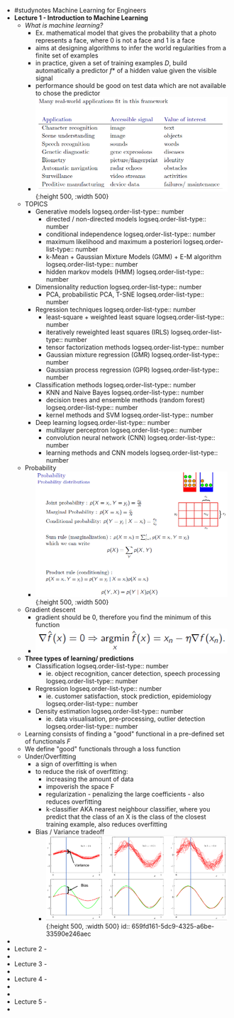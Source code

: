 - #studynotes Machine Learning for Engineers
- **Lecture 1 - Introduction to Machine Learning**
	- *What is machine learning?*
		- Ex. mathematical model that gives the probability that a photo represents a face, where 0 is not a face and 1 is a face
		- aims at designing algorithms to infer the world regularities from a finite set of examples
		- in practice, given a set of training examples *D*, build automatically a predictor *f** of a hidden value given the visible signal
		- performance should be good on test data which are not available to chose the predictor
		- ![image.png](../assets/image_1704969094657_0.png){:height 500, :width 500}
	- TOPICS
		- Generative models
		  logseq.order-list-type:: number
			- directed / non-directed models
			  logseq.order-list-type:: number
			- conditional independence
			  logseq.order-list-type:: number
			- maximum likelihood and maximum a posteriori
			  logseq.order-list-type:: number
			- k-Mean + Gaussian Mixture Models (GMM) + E-M algorithm
			  logseq.order-list-type:: number
			- hidden markov models (HMM)
			  logseq.order-list-type:: number
		- Dimensionality reduction
		  logseq.order-list-type:: number
			- PCA, probabilistic PCA, T-SNE
			  logseq.order-list-type:: number
		- Regression techniques
		  logseq.order-list-type:: number
			- least-square + weighted least square
			  logseq.order-list-type:: number
			- iteratively reweighted least squares (IRLS)
			  logseq.order-list-type:: number
			- tensor factorization methods
			  logseq.order-list-type:: number
			- Gaussian mixture regression (GMR)
			  logseq.order-list-type:: number
			- Gaussian process regression (GPR)
			  logseq.order-list-type:: number
		- Classification methods
		  logseq.order-list-type:: number
			- KNN and Naive Bayes
			  logseq.order-list-type:: number
			- decision trees and ensemble methods (random forest)
			  logseq.order-list-type:: number
			- kernel methods and SVM
			  logseq.order-list-type:: number
		- Deep learning
		  logseq.order-list-type:: number
			- multilayer perceptron
			  logseq.order-list-type:: number
			- convolution neural network (CNN)
			  logseq.order-list-type:: number
			- learning methods and CNN models
			  logseq.order-list-type:: number
	- Probability
		- ![image.png](../assets/image_1704969740735_0.png){:height 500, :width 500}
	- Gradient descent
		- gradient should be 0, therefore you find the minimum of this function
		- ![image.png](../assets/image_1704970709944_0.png)
	- **Three types of learning/ predictions**
		- Classification
		  logseq.order-list-type:: number
			- ie. object recognition, cancer detection, speech processing
			  logseq.order-list-type:: number
		- Regression
		  logseq.order-list-type:: number
			- ie. customer satisfaction, stock prediction, epidemiology
			  logseq.order-list-type:: number
		- Density estimation
		  logseq.order-list-type:: number
			- ie. data visualisation, pre-processing, outlier detection
			  logseq.order-list-type:: number
	- Learning consists of finding a "good" functional in a pre-defined set of functionals *F*
	- We define "good" functionals through a loss function
	- Under/Overfitting
		- a sign of overfitting is when
		- to reduce the risk of overfitting:
			- increasing the amount of data
			- impoverish the space F
			- regularization - penalizing the large coefficients - also reduces overfitting
			- k-classifier AKA nearest neighbour classifier, where you predict that the class of an X is the class of the closest training example, also reduces overfitting
		- Bias / Variance tradeoff
			- ![image.png](../assets/image_1704972686975_0.png){:height 500, :width 500}
			  id:: 659fd161-5dc9-4325-a6be-33590e246aec
-
- Lecture 2 -
-
- Lecture 3 -
-
- Lecture 4 -
-
-
- Lecture 5 -
-